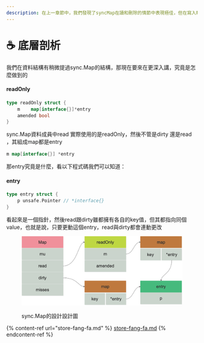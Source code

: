 ```yaml
---
description: 在上一章節中，我們發現了syncMap在讀和刪除的情節中表現極佳，但在寫入時就變得慘不忍睹，究竟是什麼造成這部分的發生
---
```


# ☕ 底層剖析

我們在資料結構有稍微提過sync.Map的結構，那現在要來在更深入講，究竟是怎麼做到的

#### readOnly

```go
type readOnly struct {
    m    map[interface{}]*entry
    amended bool
}
```

sync.Map資料成員中read 實際使用的是readOnly，然後不管是dirty 還是read ，其組成map都是entry

```go
m map[interface{}] *entry
```

那entry究竟是什麼，看以下程式碼我們可以知道：

#### entry

```go
type entry struct {
    p unsafe.Pointer // *interface{}
}
```

看起來是一個指針，然後read跟dirty雖都擁有各自的key值，但其都指向同個value，也就是說，只要更動這個entry，read與dirty都會連動更改

<figure><img src="../../../.gitbook/assets/image (23).png" alt=""><figcaption><p>sync.Map的設計設計圖</p></figcaption></figure>

{% content-ref url="store-fang-fa.md" %}
[store-fang-fa.md](store-fang-fa.md)
{% endcontent-ref %}
